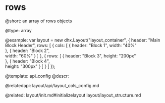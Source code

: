 rows
=============

@short: 
an array of rows objects




@type: array

@example: 
var layout = new dhx.Layout("layout_container", {
    header: "Main Block Header",
    rows: [
        {
            cols: [
                {
                    header: "Block 1",
                    width: "40%"                                
                },
                {
                    header: "Block 2",                  
                    width: "60%"
                }
            ]
        },
        {
            rows: [
                {
                    header: "Block 3",
                    height: "200px"                             
                },
                {
                    header: "Block 4",                              
                    height: "300px"
                }
            ]
        }
    ]
});


@template:	api_config
@descr: 

@relatedapi: layout/api/layout_cols_config.md

@related: layout/init.md#initializelayout
layout/layout_structure.md
